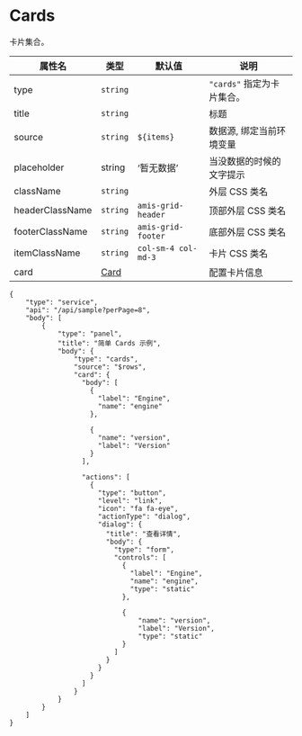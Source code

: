 # Cards

卡片集合。

| 属性名          | 类型              | 默认值              | 说明                       |
| --------------- | ----------------- | ------------------- | -------------------------- |
| type            | `string`          |                     | `"cards"` 指定为卡片集合。 |
| title           | `string`          |                     | 标题                       |
| source          | `string`          | `${items}`          | 数据源, 绑定当前环境变量   |
| placeholder     | string            | ‘暂无数据’          | 当没数据的时候的文字提示   |
| className       | `string`          |                     | 外层 CSS 类名              |
| headerClassName | `string`          | `amis-grid-header`  | 顶部外层 CSS 类名          |
| footerClassName | `string`          | `amis-grid-footer`  | 底部外层 CSS 类名          |
| itemClassName   | `string`          | `col-sm-4 col-md-3` | 卡片 CSS 类名              |
| card            | [Card](./Card.md) |                     | 配置卡片信息               |

```schema:height="450" scope="body"
{
    "type": "service",
    "api": "/api/sample?perPage=8",
    "body": [
        {
            "type": "panel",
            "title": "简单 Cards 示例",
            "body": {
                "type": "cards",
                "source": "$rows",
                "card": {
                  "body": [
                    {
                      "label": "Engine",
                      "name": "engine"
                    },

                    {
                      "name": "version",
                      "label": "Version"
                    }
                  ],

                  "actions": [
                    {
                      "type": "button",
                      "level": "link",
                      "icon": "fa fa-eye",
                      "actionType": "dialog",
                      "dialog": {
                        "title": "查看详情",
                        "body": {
                          "type": "form",
                          "controls": [
                            {
                              "label": "Engine",
                              "name": "engine",
                              "type": "static"
                            },

                            {
                                "name": "version",
                                "label": "Version",
                                "type": "static"
                            }
                          ]
                        }
                      }
                    }
                  ]
                }
            }
        }
    ]
}
```
